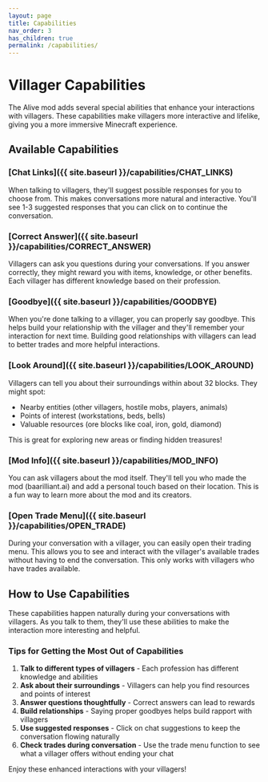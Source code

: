 ```yaml
---
layout: page
title: Capabilities
nav_order: 3
has_children: true
permalink: /capabilities/
---
```


# Villager Capabilities

The Alive mod adds several special abilities that enhance your interactions with villagers. These capabilities make villagers more interactive and lifelike, giving you a more immersive Minecraft experience.

## Available Capabilities

### [Chat Links]({{ site.baseurl }}/capabilities/CHAT_LINKS)

When talking to villagers, they'll suggest possible responses for you to choose from. This makes conversations more natural and interactive. You'll see 1-3 suggested responses that you can click on to continue the conversation.

### [Correct Answer]({{ site.baseurl }}/capabilities/CORRECT_ANSWER)

Villagers can ask you questions during your conversations. If you answer correctly, they might reward you with items, knowledge, or other benefits. Each villager has different knowledge based on their profession.

### [Goodbye]({{ site.baseurl }}/capabilities/GOODBYE)

When you're done talking to a villager, you can properly say goodbye. This helps build your relationship with the villager and they'll remember your interaction for next time. Building good relationships with villagers can lead to better trades and more helpful interactions.

### [Look Around]({{ site.baseurl }}/capabilities/LOOK_AROUND)

Villagers can tell you about their surroundings within about 32 blocks. They might spot:

- Nearby entities (other villagers, hostile mobs, players, animals)
- Points of interest (workstations, beds, bells)
- Valuable resources (ore blocks like coal, iron, gold, diamond)

This is great for exploring new areas or finding hidden treasures!

### [Mod Info]({{ site.baseurl }}/capabilities/MOD_INFO)

You can ask villagers about the mod itself. They'll tell you who made the mod (baarilliant.ai) and add a personal touch based on their location. This is a fun way to learn more about the mod and its creators.

### [Open Trade Menu]({{ site.baseurl }}/capabilities/OPEN_TRADE)

During your conversation with a villager, you can easily open their trading menu. This allows you to see and interact with the villager's available trades without having to end the conversation. This only works with villagers who have trades available.

## How to Use Capabilities

These capabilities happen naturally during your conversations with villagers. As you talk to them, they'll use these abilities to make the interaction more interesting and helpful.

### Tips for Getting the Most Out of Capabilities

1. **Talk to different types of villagers** - Each profession has different knowledge and abilities
2. **Ask about their surroundings** - Villagers can help you find resources and points of interest
3. **Answer questions thoughtfully** - Correct answers can lead to rewards
4. **Build relationships** - Saying proper goodbyes helps build rapport with villagers
5. **Use suggested responses** - Click on chat suggestions to keep the conversation flowing naturally
6. **Check trades during conversation** - Use the trade menu function to see what a villager offers without ending your chat

Enjoy these enhanced interactions with your villagers!
